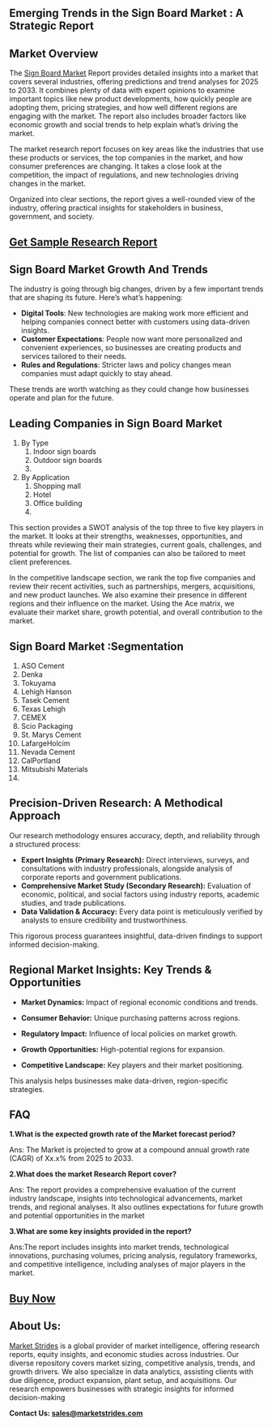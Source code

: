 <h2>Emerging Trends in the Sign Board Market : A Strategic Report</h2>
<h2>Market Overview</h2>
<p>The <a href=https://marketstrides.com/report/sign-board-market>Sign Board Market</a> Report provides detailed insights into a market that covers several industries, offering predictions and trend analyses for 2025 to 2033. It combines plenty of data with expert opinions to examine important topics like new product developments, how quickly people are adopting them, pricing strategies, and how well different regions are engaging with the market. The report also includes broader factors like economic growth and social trends to help explain what’s driving the market.</p>
<p>The market research report focuses on key areas like the industries that use these products or services, the top companies in the market, and how consumer preferences are changing. It takes a close look at the competition, the impact of regulations, and new technologies driving changes in the market.</p>
<p>Organized into clear sections, the report gives a well-rounded view of the industry, offering practical insights for stakeholders in business, government, and society.</p>
<h2><strong><a href=https://marketstrides.com/request-sample/sign-board-market>Get Sample Research Report</a></strong></h2>
<h2>Sign Board Market Growth And Trends</h2>
<p>The industry is going through big changes, driven by a few important trends that are shaping its future. Here’s what’s happening:</p>
<ul>
<li><strong>Digital Tools</strong>: New technologies are making work more efficient and helping companies connect better with customers using data-driven insights.</li>
<li><strong>Customer Expectations</strong>: People now want more personalized and convenient experiences, so businesses are creating products and services tailored to their needs.</li>
<li><strong>Rules and Regulations</strong>: Stricter laws and policy changes mean companies must adapt quickly to stay ahead.</li>
</ul>
<p>These trends are worth watching as they could change how businesses operate and plan for the future.</p>
<h2>Leading Companies in Sign Board Market</h2>
<p><ol><li>By Type<ol><li>Indoor sign boards</li><li>Outdoor sign boards</li><li></li></ol></li><li>By Application<ol><li>Shopping mall</li><li>Hotel</li><li>Office building</li><li></li></ol></li></ol></p>
<div>
<p>This section provides a SWOT analysis of the top three to five key players in the market. It looks at their strengths, weaknesses, opportunities, and threats while reviewing their main strategies, current goals, challenges, and potential for growth. The list of companies can also be tailored to meet client preferences.</p>
<p>In the competitive landscape section, we rank the top five companies and review their recent activities, such as partnerships, mergers, acquisitions, and new product launches. We also examine their presence in different regions and their influence on the market. Using the Ace matrix, we evaluate their market share, growth potential, and overall contribution to the market.</p>
<h2>Sign Board Market :Segmentation</h2>
<p><ol>
<li>
ASO Cement</li><li>Denka</li><li>Tokuyama</li><li>Lehigh Hanson</li><li>Tasek Cement</li><li>Texas Lehigh</li><li>CEMEX</li><li>Scio Packaging</li><li>St. Marys Cement</li><li>LafargeHolcim</li><li>Nevada Cement</li><li>CalPortland</li><li>Mitsubishi Materials</li><li>


</li>
</ol></p>
<h2>Precision-Driven Research: A Methodical Approach</h2>
<p>Our research methodology ensures accuracy, depth, and reliability through a structured process:</p>
<ul>
<li><strong>Expert Insights (Primary Research):</strong> Direct interviews, surveys, and consultations with industry professionals, alongside analysis of corporate reports and government publications.</li>
<li><strong>Comprehensive Market Study (Secondary Research):</strong> Evaluation of economic, political, and social factors using industry reports, academic studies, and trade publications.</li>
<li><strong>Data Validation &amp; Accuracy:</strong> Every data point is meticulously verified by analysts to ensure credibility and trustworthiness.</li>
</ul>
<p>This rigorous process guarantees insightful, data-driven findings to support informed decision-making.</p>
<h2>Regional Market Insights: Key Trends &amp; Opportunities</h2>
<ul>
<li>
<p><strong>Market Dynamics: </strong>Impact of regional economic conditions and trends.</p>
</li>
<li>
<p><strong>Consumer Behavior:</strong> Unique purchasing patterns across regions.</p>
</li>
<li>
<p><strong>Regulatory Impact:</strong> Influence of local policies on market growth.</p>
</li>
<li>
<p><strong>Growth Opportunities:</strong> High-potential regions for expansion.</p>
</li>
<li>
<p><strong>Competitive Landscape:</strong> Key players and their market positioning.</p>
</li>
</ul>
<p>This analysis helps businesses make data-driven, region-specific strategies.</p>
<h2>FAQ</h2>
<p><strong>1.What is the expected growth rate of the Market forecast period?</strong></p>
<p>Ans: The Market is projected to grow at a compound annual growth rate (CAGR) of Xx.x% from 2025 to 2033.</p>
<p><strong>2.What does the market Research Report cover?</strong></p>
<p>Ans: The report provides a comprehensive evaluation of the current industry landscape, insights into technological advancements, market trends, and regional analyses. It also outlines expectations for future growth and potential opportunities in the market</p>
<p><strong>3.What are some key insights provided in the report?</strong></p>
<p>Ans:The report includes insights into market trends, technological innovations, purchasing volumes, pricing analysis, regulatory frameworks, and competitive intelligence, including analyses of major players in the market.</p>
<h2><strong><a href=https://marketstrides.com/buyNow/sign-board-market>Buy Now</a></strong></h2>
<h2>About Us:</h2>
<p><a href=https://marketstrides.com/>Market Strides</a> is a global provider of market intelligence, offering research reports, equity insights, and economic studies across industries. Our diverse repository covers market sizing, competitive analysis, trends, and growth drivers. We also specialize in data analytics, assisting clients with due diligence, product expansion, plant setup, and acquisitions. Our research empowers businesses with strategic insights for informed decision-making</p>
<p><strong>Contact Us: <a href=mailto:sales@marketstrides.com>sales@marketstrides.com</a></strong></p>
</div>
